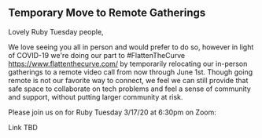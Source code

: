 ## Temporary Move to Remote Gatherings



Lovely Ruby Tuesday people,

We love seeing you all in person and would prefer to do so, however in light of COVID-19 we're doing our part to #FlattenTheCurve https://www.flattenthecurve.com/ by temporarily relocating our in-person gatherings to a remote video call from now through June 1st. Though going remote is not our favorite way to connect, we feel we can still provide that safe space to collaborate on tech problems and feel a sense of community and support, without putting larger community at risk.

Please join us on for Ruby Tuesday 3/17/20 at 6:30pm on Zoom:

Link TBD
